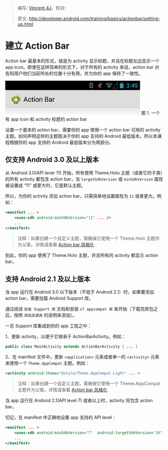 > 编写: [Vincent 4J](http://github.com/vincent4j)，校对:

> 原文: <http://developer.android.com/training/basics/actionbar/setting-up.html>

# 建立 Action Bar

Action bar 最基本的形式，就是为 activity 显示标题，并且在标题左边显示一个 app icon。即使在这样简单的形式下，对于所有的 activity 来说，action bar 对告知用户他们当前所处的位置十分有用，并为你的 app 保持了一致性。

![actionbar-basic](actionbar-basic.png)
图 1. 一个有 app icon 和 activity 标题的 action bar

设置一个基本的 action bar，需要你的 app 使用一个 action bar 可用的 activity 主题。如何声明这样的主题取决于你的 app 支持的 Android 最低版本。所以本课程根据你的 app 支持的 Android 最低版本分为两部分。

## 仅支持 Android 3.0 及以上版本

从 Android 3.0(API lever 11) 开始，所有使用 Theme.Holo 主题（或者它的子类）的所有 activity 都包含 action bar，当 `targetSdkVersion` 或 `minSdkVersion` 属性被设置成 “11” 或更大时，它是默认主题。

所以，为你的 activity 添加 action bar，只需简单地设置属性为 `11` 或者更大。例如：

```xml
<manifest ... >
    <uses-sdk android:minSdkVersion="11" ... />
    ...
</manifest>
```

> 注释：如果创建一个自定义主题，需确保它使用一个 Theme.Holo 主题作为父辈。详情请查看 [Action bar 风格化](styling.html)

到此，你的 app 使用了 Theme.Holo 主题，并且所有的 activity 都显示 action bar。

## 支持 Android 2.1 及以上版本

当 app 运行在 Andriod 3.0 以下版本（不低于 Android 2.1）时，如果要添加 action bar，需要加载 Android Support 库。

通过阅读 `安装 Support 库` 文档和安装 `v7 appcompat 库` 来开始（下载完库包之后，按照 `添加资源库` 的说明来添加）。

一旦 Support 库集成到你的 app 工程之中：

1、更新 activity，以便于它继承于 ActionBarActivity。例如：

```java
public class MainActivity extends ActionBarActivity { ... }
```

2、在 mainfest 文件中，更新 `<application>` 元素或者单一的 `<activity>` 元素来使用一个 `Theme.AppCompat` 主题。例如：

```xml
<activity android:theme="@style/Theme.AppCompat.Light" ... >
```

> 注释：如果创建一个自定义主题，需确保它使用一个 Theme.AppCompat 主题作为父辈。详情请查看 [Action bar 风格化](styling.html)

当 app 运行在 Android 2.1(API level 7) 或者以上时，activity 将包含 action bar。

切记，在 manifest 中正确地设置 app 支持的 API level：

```xml
<manifest ... >
    <uses-sdk android:minSdkVersion="7"  android:targetSdkVersion="18" />
    ...
</manifest>
```


